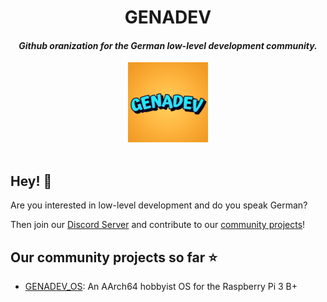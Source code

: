 <div align="center">

# GENADEV

#### _Github oranization for the German low-level development community._

<img src="https://github.com/GENADEV/.github/blob/master/profile/GENADEV%20LOGO.png">

</div><br/>

## Hey! :wave:

Are you interested in low-level development and do you speak German?

Then join our [Discord Server](https://discord.gg/xrNejGxAUA) and contribute to our [community projects](https://github.com/GENADEV/.github/edit/master/profile/README.md#Our-community-projects-so-far-:star:)!

## Our community projects so far :star:

- [GENADEV_OS](https://github.com/GENADEV/GENADEV_OS): An AArch64 hobbyist OS for the Raspberry Pi 3 B+ 

